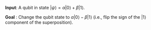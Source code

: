 **Input**: A qubit in state $|\psi\rangle = \alpha |0\rangle + \beta |1\rangle$.

**Goal** : Change the qubit state to $\alpha |0\rangle - \beta |1\rangle$ (i.e., flip the sign of the $|1\rangle$ component of the superposition).
